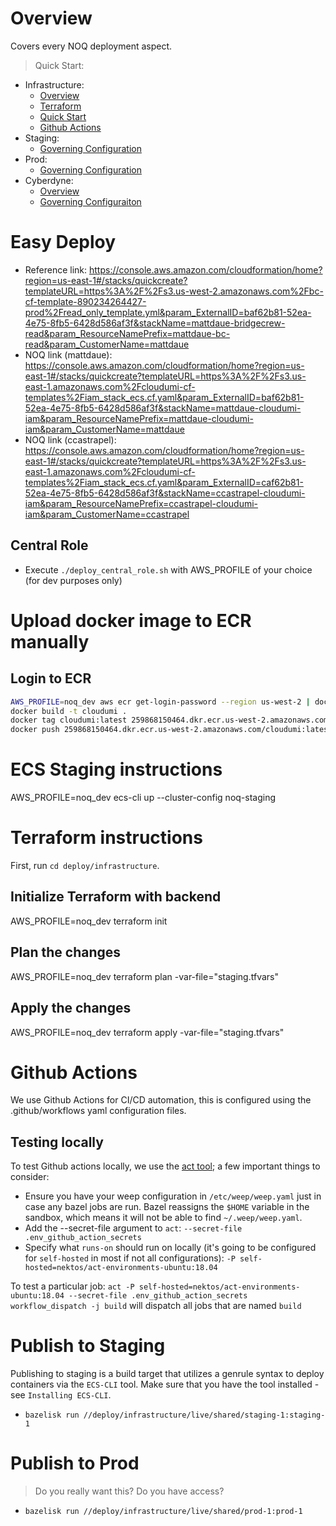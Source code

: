 # Overview

Covers every NOQ deployment aspect.

> Quick Start:

- Infrastructure:
  - [Overview](infrastructure/README.md)
  - [Terraform](infrastructure/README.md#terraform)
  - [Quick Start](infrastructure/README.md#quick-start)
  - [Github Actions]()
- Staging:
  - [Governing Configuration](infrastructure/live/shared/staging-1/noq.dev-staging.tfvars)
- Prod:
  - [Governing Configuration](infrastructure/live/shared/prod-1/noq.dev-prod.tfvars)
- Cyberdyne:
  - [Overview](infrastructure/live/cyberdyne/prod-1/README.md)
  - [Governing Configuraiton](infrastructure/live/cyberdyne/prod-1/cyberdyne.noq.dev-prod.tfvars)

# Easy Deploy

- Reference link: https://console.aws.amazon.com/cloudformation/home?region=us-east-1#/stacks/quickcreate?templateURL=https%3A%2F%2Fs3.us-west-2.amazonaws.com%2Fbc-cf-template-890234264427-prod%2Fread_only_template.yml&param_ExternalID=baf62b81-52ea-4e75-8fb5-6428d586af3f&stackName=mattdaue-bridgecrew-read&param_ResourceNamePrefix=mattdaue-bc-read&param_CustomerName=mattdaue
- NOQ link (mattdaue): https://console.aws.amazon.com/cloudformation/home?region=us-east-1#/stacks/quickcreate?templateURL=https%3A%2F%2Fs3.us-east-1.amazonaws.com%2Fcloudumi-cf-templates%2Fiam_stack_ecs.cf.yaml&param_ExternalID=baf62b81-52ea-4e75-8fb5-6428d586af3f&stackName=mattdaue-cloudumi-iam&param_ResourceNamePrefix=mattdaue-cloudumi-iam&param_CustomerName=mattdaue
- NOQ link (ccastrapel): https://console.aws.amazon.com/cloudformation/home?region=us-east-1#/stacks/quickcreate?templateURL=https%3A%2F%2Fs3.us-east-1.amazonaws.com%2Fcloudumi-cf-templates%2Fiam_stack_ecs.cf.yaml&param_ExternalID=caf62b81-52ea-4e75-8fb5-6428d586af3f&stackName=ccastrapel-cloudumi-iam&param_ResourceNamePrefix=ccastrapel-cloudumi-iam&param_CustomerName=ccastrapel

## Central Role

- Execute `./deploy_central_role.sh` with AWS_PROFILE of your choice (for dev purposes only)

# Upload docker image to ECR manually

## Login to ECR

```bash
AWS_PROFILE=noq_dev aws ecr get-login-password --region us-west-2 | docker login --username AWS --password-stdin 259868150464.dkr.ecr.us-west-2.amazonaws.com
docker build -t cloudumi .
docker tag cloudumi:latest 259868150464.dkr.ecr.us-west-2.amazonaws.com/cloudumi:latest
docker push 259868150464.dkr.ecr.us-west-2.amazonaws.com/cloudumi:latest
```

# ECS Staging instructions

AWS_PROFILE=noq_dev ecs-cli up --cluster-config noq-staging

# Terraform instructions

First, run `cd deploy/infrastructure`.

## Initialize Terraform with backend

AWS_PROFILE=noq_dev terraform init

## Plan the changes

AWS_PROFILE=noq_dev terraform plan -var-file="staging.tfvars"

## Apply the changes

AWS_PROFILE=noq_dev terraform apply -var-file="staging.tfvars"

# Github Actions

We use Github Actions for CI/CD automation, this is configured using the .github/workflows yaml configuration files.

## Testing locally

To test Github actions locally, we use the [act tool](https://github.com/nektos/act); a few important things to consider:

- Ensure you have your weep configuration in `/etc/weep/weep.yaml` just in case any bazel jobs are run. Bazel reassigns the `$HOME` variable in the sandbox, which means it will not be able to find `~/.weep/weep.yaml`.
- Add the --secret-file argument to `act`: `--secret-file .env_github_action_secrets`
- Specify what `runs-on` should run on locally (it's going to be configured for `self-hosted` in most if not all configurations): `-P self-hosted=nektos/act-environments-ubuntu:18.04`

To test a particular job: `act -P self-hosted=nektos/act-environments-ubuntu:18.04 --secret-file .env_github_action_secrets workflow_dispatch -j build` will dispatch all jobs that are named `build`

# Publish to Staging

Publishing to staging is a build target that utilizes a genrule syntax to deploy containers via the `ECS-CLI` tool. Make sure that you have the tool installed - see `Installing ECS-CLI`.

- `bazelisk run //deploy/infrastructure/live/shared/staging-1:staging-1`

# Publish to Prod

> Do you really want this? Do you have access?

- `bazelisk run //deploy/infrastructure/live/shared/prod-1:prod-1`
